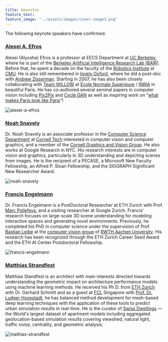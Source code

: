 ```yaml
---
title: Keynotes
feature_text:
feature_image: "../assets/images/cover-image3.png"
---
```


The following keynote speakers have confirmed.

### [Alexei A. Efros](http://people.eecs.berkeley.edu/~efros/)

Alexei (Alyosha) Efros is a professor at EECS Department at [UC Berkeley](http://www.berkeley.edu/), where he is part of the [Berkeley Artificial Intelligence Research Lab (BAIR)](http://bair.berkeley.edu/). Before that, he spent a decade on the faculty of the [Robotics Institute](http://www.ri.cmu.edu/) at [CMU](http://www.cmu.edu/). He is also still remembered in [lovely Oxford](http://www.robots.ox.ac.uk/~vgg/people.html), where he did a post-doc with [Andrew Zisserman](http://www.robots.ox.ac.uk/~az). Starting in 2007, he has also been closely collaborating with [Team WILLOW](http://www.di.ens.fr/willow/) at [École Normale Supérieure](http://www.ens.fr/) / [INRIA](https://flic.kr/s/aHsju3GuLK) in beautiful Paris. He has co-authored several seminal papers in computer vision including [Pix2Pix](https://openaccess.thecvf.com/content_cvpr_2017/html/Isola_Image-To-Image_Translation_With_CVPR_2017_paper.html) and [Cycle GAN](https://arxiv.org/abs/1703.10593) as well as inspiring work on “[what makes Paris look like Paris](http://graphics.cs.cmu.edu/projects/whatMakesParis/)”!

<div class="team-member">
      <img class="rounded-large" src="../assets/images/alexei-photo.png" alt="alexei-a-efros">
</div>

### [Noah Snavely](https://www.cs.cornell.edu/~snavely/)

Dr. Noah Snavely is an associate professor in the [Computer Science Department](http://www.cs.cornell.edu/) at [Cornell Tech](http://tech.cornell.edu/) interested in computer vision and computer graphics, and a member of the [Cornell Graphics and Vision Group](http://rgb.cs.cornell.edu/). He also works at Google Research in NYC. His research interests are in computer vision and graphics, particularly in 3D understanding and depicting scenes from images. He is the recipient of a PECASE, a Microsoft New Faculty Fellowship, an Alfred P. Sloan Fellowship, and the SIGGRAPH Significant New Researcher Award.

<div class="team-member">
      <img class="rounded-large" src="../assets/images/noah-photo.jpeg" alt="noah-snavely">
</div>

### [Francis Engelmann](https://inf.ethz.ch/people/people-atoz/person-detail.Mjk1NTc0.TGlzdC8zMDQsLTIxNDE4MTU0NjA=.html)

Dr. Francis Engelmann is a PostDoctoral Researcher at ETH Zurich with Prof. [Marc Pollefeys](https://people.inf.ethz.ch/marc.pollefeys/), and a visiting researcher at Google Zurich. Francis' research focuses on large-scale 3D scene understanding for modeling interactive spaces and generating novel environments. Previously, he completed his PhD in computer science under the supervision of Prof. [Bastian Leibe](https://scholar.google.com/citations?user=ZcULDB0AAAAJ&hl=de) at the [computer vision group](https://www.vision.rwth-aachen.de/) of [RWTH Aachen University](https://www.rwth-aachen.de/go/id/a/?lidx=1). His research has been recognized through the ETH Zurich Career Seed Award and the ETH AI Center Postdoctoral Fellowship.

<div class="team-member">
      <img class="rounded-large" src="../assets/images/francis-photo.png" alt="francis-engelmann">
</div>

### [Matthias Strandfest](https://standfest.science/)

Matthias Standfest is an architect with main interests directed towards understanding the geometric impact on architecture performance models using machine learning methods. He received his Ph.D. from [ETH Zurich](https://ethz.ch/en.html) with Dr. Gerhard Schmitt and as a guest at [FCL](https://fcl.ethz.ch/) Singapore with [Prof. Dr. Ludger Hovestadt](https://ethz.ch/en/the-eth-zurich/organisation/who-is-who/arch/details.OTYyMTY=.TGlzdC8xOTA1LC0xMzE3NTA2NzE5.html), he has balanced method development for mesh-based deep learning techniques with the application of these tools to predict urban simulation results in real-time. He is the curator of [Swiss Dwellings](https://zenodo.org/record/7070952) — the World's largest dataset of apartment models including aggregated geolocation-based simulation results covering viewshed, natural light, traffic noise, centrality, and geometric analysis.

<div class="team-member">
      <img class="rounded-large" src="../assets/images/mathias-photo.jfif" alt="mathias-strandfest">
</div>
